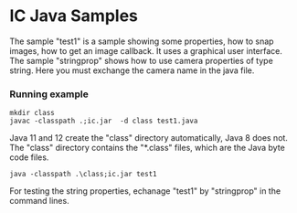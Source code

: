 # IC Java Samples
The sample "test1" is a sample showing some properties, how to snap images, how to get an image callback. It uses a graphical user interface.
The sample "stringprop" shows how to use camera properties of type string. Here you must exchange the camera name in the java file. 


### Running example
```
mkdir class
javac -classpath .;ic.jar  -d class test1.java
```
Java 11 and 12 create the "class" directory automatically, Java 8 does not.
The "class" directory contains the "*.class" files, which are the Java byte code files.

```
java -classpath .\class;ic.jar test1
```

For testing the string properties, echanage "test1" by "stringprop" in the command lines.
